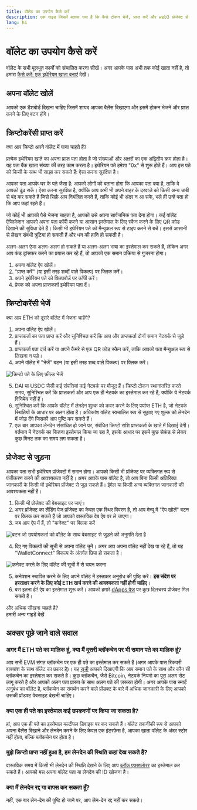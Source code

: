 ```yaml
---
title: वॉलेट का उपयोग कैसे करें
description: एक गाइड जिसमें बताया गया है कि कैसे टोकन भेजें, प्राप्त करें और web3 प्रोजेक्ट से जुड़ें।
lang: hi
---
```


# वॉलेट का उपयोग कैसे करें

वॉलेट के सभी मूलभूत कार्यों को संचालित करना सीखें। अगर आपके पास अभी तक कोई खाता नहीं है, तो हमारा [कैसे करें: एक इथेरियम खाता बनाएं](/guides/how-to-create-an-ethereum-account/) देखें।

## अपना वॉलेट खोलें

आपको एक डैशबोर्ड दिखना चाहिए जिसमें शायद आपका बैलेंस दिखाएगा और इसमें टोकन भेजने और प्राप्त करने के लिए बटन होंगे।

## क्रिप्टोकरेंसी प्राप्त करें

क्या आप क्रिप्टो अपने वॉलेट में पाना चाहते हैं?

प्रत्येक इथेरियम खाते का अपना प्राप्त पता होता है जो संख्याओं और अक्षरों का एक अद्वितीय क्रम होता है। यह पता बैंक खाता संख्या की तरह काम करता है। इथेरियम पते हमेशा "0x" से शुरू होते हैं। आप इस पते को किसी के साथ भी साझा कर सकते हैं: ऐसा करना सुरक्षित है।

आपका पता आपके घर के पते जैसा है: आपको लोगों को बताना होगा कि आपका पता क्या है, ताकि वे आपको ढूंढ सकें। ऐसा करना सुरक्षित है, क्योंकि आप अभी भी अपने बाहर के दरवाज़े को किसी अन्य चाबी से बंद कर सकते हैं जिसे सिर्फ़ आप नियंत्रित करते हैं, ताकि कोई भी अंदर न आ सके, भले ही उन्हें पता हो कि आप कहां रहते हैं।

जो कोई भी आपको पैसे भेजना चाहता है, आपको उसे अपना सार्वजनिक पता देना होगा। कई वॉलेट ऐप्लिकेशन आपको अपना पता कॉपी करने या आसान इस्तेमाल के लिए स्कैन करने के लिए QR कोड दिखाने की सुविधा देते हैं। किसी भी इथेरियम पते को मैन्युअल रूप से टाइप करने से बचें। इससे आसानी से लेखन संबंधी त्रुटियां हो सकती हैं और धन की हानि हो सकती है।

अलग-अलग ऐप्स अलग-अलग हो सकते हैं या अलग-अलग भाषा का इस्तेमाल कर सकते हैं, लेकिन अगर आप फंड ट्रांसफर करने का प्रयास कर रहे हैं, तो आपको एक समान प्रक्रिया से गुजरना होगा।

1. अपना वॉलेट ऐप खोलें।
2. "प्राप्त करें" (या इसी तरह शब्दों वाले विकल्प) पर क्लिक करें।
3. अपने इथेरियम पते को क्लिपबोर्ड पर कॉपी करें।
4. प्रेषक को अपना प्राप्तकर्ता इथेरियम पता दें।

## क्रिप्टोकरेंसी भेजें

क्या आप ETH को दूसरे वॉलेट में भेजना चाहेंगे?

1. अपना वॉलेट ऐप खोलें।
2. प्राप्तकर्ता का पता प्राप्त करें और सुनिश्चित करें कि आप और प्राप्तकर्ता दोनों समान नेटवर्क से जुड़े हैं।
3. प्राप्तकर्ता पता दर्ज करें या अपने कैमरे से एक QR कोड स्कैन करें, ताकि आपको पता मैन्युअल रूप से लिखना न पड़े।
4. अपने वॉलेट में "भेजें" बटन (या इसी तरह शब्द वाले विकल्प) पर क्लिक करें।

![क्रिप्टो पते के लिए फ़ील्ड भेजें](./send.png)
<br/>

5. DAI या USDC जैसी कई संपत्तियां कई नेटवर्क पर मौजूद हैं। क्रिप्टो टोकन स्थानांतरित करते समय, सुनिश्चित करें कि प्राप्तकर्ता और आप एक ही नेटवर्क का इस्तेमाल कर रहे हैं, क्योंकि ये नेटवर्क विनिमेय नहीं हैं।
6. सुनिश्चित करें कि आपके वॉलेट में लेनदेन शुल्क को कवर करने के लिए पर्याप्त ETH है, जो नेटवर्क स्थितियों के आधार पर अलग होता है। अधिकांश वॉलेट स्वचालित रूप से सुझाए गए शुल्क को लेनदेन में जोड़ देंगे जिसकी आप पुष्टि कर सकते हैं।
7. एक बार आपका लेनदेन संसाधित हो जाने पर, संबंधित क्रिप्टो राशि प्राप्तकर्ता के खाते में दिखाई देगी। वर्तमान में नेटवर्क का कितना इस्तेमाल किया जा रहा है, इसके आधार पर इसमें कुछ सेकंड से लेकर कुछ मिनट तक का समय लग सकता है।

## प्रोजेक्ट से जुड़ना

आपका पता सभी इथेरियम प्रॉजेक्टों में समान होगा। आपको किसी भी प्रॉजेक्ट पर व्यक्तिगत रूप से पंजीकरण करने की आवश्यकता नहीं है। अगर आपके पास वॉलेट है, तो आप बिना किसी अतिरिक्त जानकारी के किसी भी इथेरियम प्रॉजेक्ट से जुड़ सकते हैं। ईमेल या किसी अन्य व्यक्तिगत जानकारी की आवश्यकता नहीं है।

1. किसी भी प्रोजेक्ट की वेबसाइट पर जाएं।
2. अगर प्रॉजेक्ट का लैंडिंग पेज प्रॉजेक्ट का केवल एक स्थिर विवरण है, तो आप मेन्यू में "ऐप खोलें" बटन पर क्लिक कर सकते हैं जो आपको वास्तविक वेब ऐप पर ले जाएगा।
3. जब आप ऐप में हैं, तो "कनेक्ट" पर क्लिक करें

![बटन जो उपयोगकर्ता को वॉलेट के साथ वेबसाइट से जुड़ने की अनुमति देता है](./connect1.png)

4. दिए गए विकल्पों की सूची से अपना वॉलेट चुनें। अगर आप अपना वॉलेट नहीं देख पा रहे हैं, तो यह "WalletConnect" विकल्प के अंतर्गत छिपा हो सकता है।

![कनेक्ट करने के लिए वॉलेट की सूची में से चयन करना](./connect2.png)

5. कनेक्शन स्थापित करने के लिए अपने वॉलेट में हस्ताक्षर अनुरोध की पुष्टि करें। **इस संदेश पर हस्ताक्षर करने के लिए कोई ETH खर्च करने की आवश्यकता नहीं होनी चाहिए**।
6. बस इतना ही! ऐप का इस्तेमाल शुरू करें। आपको हमारे [dApps पेज](/dapps/#explore) पर कुछ दिलचस्प प्रोजेक्ट मिल सकते हैं। <br />

<InfoBanner shouldSpaceBetween emoji=":eyes:">
  <div>और अधिक सीखना चाहते है?</div>
  <ButtonLink href="/guides/">
    हमारी अन्य गाइडें देखें
  </ButtonLink>
</InfoBanner>

## अक्सर पूछे जाने वाले सवाल

### अगर मैं ETH पते का मालिक हूं, क्या मैं दूसरी ब्लॉकचेन पर भी समान पते का मालिक हूं?

आप सभी EVM संगत ब्लॉकचेन पर एक ही पते का इस्तेमाल कर सकते हैं (अगर आपके पास रिकवरी वाक्यांश के साथ वॉलेट का प्रकार है)। यह [सूची](https://chainlist.org/) आपको दिखाएगी कि आप समान पते के साथ और कौन सी ब्लॉकचेन का इस्तेमाल कर सकते है। कुछ ब्लॉकचैन, जैसे Bitcoin, नेटवर्क नियमो का पूरा अलग सेट लागू करते है और आपको अलग पता प्रारूप के साथ अलग पते की ज़रूरत होगी। अगर आपके पास स्मार्ट अनुबंध का वॉलेट है, ब्लॉकचेन का समर्थन करने वाले प्रॉडक्ट के बारे में अधिक जानकारी के लिए आपको उसकी प्रॉडक्ट वेबसाइट देखनी चाहिए।

### क्या एक ही पते का इस्तेमाल कई उपकरणों पर किया जा सकता है?

हां, आप एक ही पते का इस्तेमाल मल्टीपल डिवाइस पर कर सकते हैं। वॉलेट तकनीकी रूप से आपको अपना बैलेंस दिखाने और लेनदेन करने के लिए केवल एक इंटरफ़ेस है, आपका खाता वॉलेट के अंदर स्टोर नहीं होता, बल्कि ब्लॉकचेन पर होता है।

### मुझे क्रिप्टो प्राप्त नहीं हुआ है, हम लेनदेन की स्थिति कहां देख सकते हैं?

वास्तविक समय में किसी भी लेनदेन की स्थिति देखने के लिए आप [ब्लॉक एक्सप्लोरर](/developers/docs/data-and-analytics/block-explorers/) का इस्तेमाल कर सकते हैं। आपको बस अपना वॉलेट पता या लेनदेन की ID खोजना है।

### क्या मैं लेनदेन रद्द या वापस कर सकता हूँ?

नहीं, एक बार लेन-देन की पुष्टि हो जाने पर, आप लेन-देन रद्द नहीं कर सकते।
